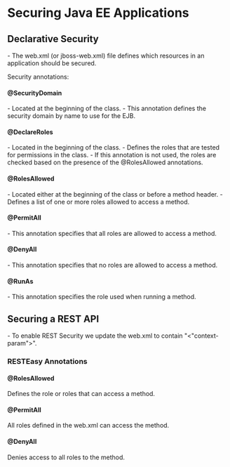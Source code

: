 <h1>Securing Java EE Applications</h1>

<h2>Declarative Security</h2>
- The web.xml (or jboss-web.xml) file defines which resources in an application should be secured. <br>

Security annotations: <br>

<h4>@SecurityDomain</h4>
- Located at the beginning of the class.
- This annotation defines the security domain by name to use for the EJB. 
<h4>@DeclareRoles</h4>
- Located in the beginning of the class.
- Defines the roles that are tested for permissions in the class. 
- If this annotation is not used, the roles are checked based on the presence of the @RolesAllowed annotations.  
<h4>@RolesAllowed</h4>
- Located either at the beginning of the class or before a method header. 
- Defines a list of one or more roles allowed to access a method. 
<h4>@PermitAll</h4>
- This annotation specifies that all roles are allowed to access a method. 
<h4>@DenyAll</h4>
- This annotation specifies that no roles are allowed to access a method. 
<h4>@RunAs</h4>
- This annotation specifies the role used when running a method. 

<br>
<h2>Securing a REST API</h2>
- To enable REST Security we update the web.xml to contain "<"context-param">".

<h3>RESTEasy Annotations</h3>

<h4>@RolesAllowed</h4>
Defines the role or roles that can access a method.

<h4>@PermitAll</h4>
All roles defined in the web.xml can access the method. 

<h4>@DenyAll</h4>
Denies access to all roles to the method.

